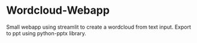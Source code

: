 # Wordcloud-Webapp
Small webapp using streamlit to create a wordcloud from text input. Export to ppt using python-pptx library.
